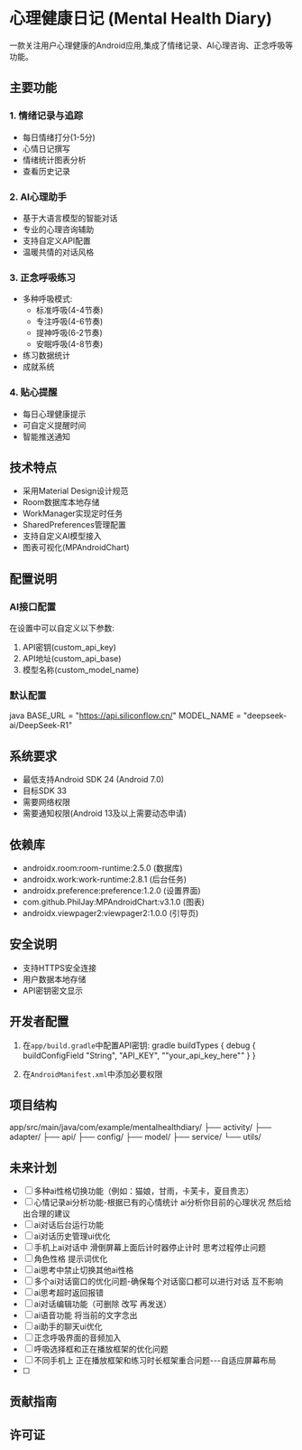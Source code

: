 # 心理健康日记 (Mental Health Diary)

一款关注用户心理健康的Android应用,集成了情绪记录、AI心理咨询、正念呼吸等功能。

## 主要功能

### 1. 情绪记录与追踪
- 每日情绪打分(1-5分)
- 心情日记撰写
- 情绪统计图表分析
- 查看历史记录

### 2. AI心理助手
- 基于大语言模型的智能对话
- 专业的心理咨询辅助
- 支持自定义API配置
- 温暖共情的对话风格

### 3. 正念呼吸练习
- 多种呼吸模式:
    - 标准呼吸(4-4节奏)
    - 专注呼吸(4-6节奏)
    - 提神呼吸(6-2节奏)
    - 安眠呼吸(4-8节奏)
- 练习数据统计
- 成就系统

### 4. 贴心提醒
- 每日心理健康提示
- 可自定义提醒时间
- 智能推送通知

## 技术特点

- 采用Material Design设计规范
- Room数据库本地存储
- WorkManager实现定时任务
- SharedPreferences管理配置
- 支持自定义AI模型接入
- 图表可视化(MPAndroidChart)

## 配置说明

### AI接口配置
在设置中可以自定义以下参数:
1. API密钥(custom_api_key)
2. API地址(custom_api_base)
3. 模型名称(custom_model_name)

### 默认配置
java
BASE_URL = "https://api.siliconflow.cn/"
MODEL_NAME = "deepseek-ai/DeepSeek-R1"

## 系统要求
- 最低支持Android SDK 24 (Android 7.0)
- 目标SDK 33
- 需要网络权限
- 需要通知权限(Android 13及以上需要动态申请)

## 依赖库
- androidx.room:room-runtime:2.5.0 (数据库)
- androidx.work:work-runtime:2.8.1 (后台任务)
- androidx.preference:preference:1.2.0 (设置界面)
- com.github.PhilJay:MPAndroidChart:v3.1.0 (图表)
- androidx.viewpager2:viewpager2:1.0.0 (引导页)

## 安全说明
- 支持HTTPS安全连接
- 用户数据本地存储
- API密钥密文显示

## 开发者配置
1. 在`app/build.gradle`中配置API密钥:
   gradle
   buildTypes {
   debug {
   buildConfigField "String", "API_KEY", "\"your_api_key_here\""
   }
   }

2. 在`AndroidManifest.xml`中添加必要权限

## 项目结构
app/src/main/java/com/example/mentalhealthdiary/
├── activity/
├── adapter/
├── api/
├── config/
├── model/
├── service/
└── utils/

## 未来计划

- [ ] 多种ai性格切换功能（例如：猫娘，甘雨，卡芙卡，夏目贵志）
- [ ] 心情记录ai分析功能-根据已有的心情统计 ai分析你目前的心理状况 然后给出合理的建议
- [ ] ai对话后台运行功能
- [ ] ai对话历史管理ui优化
- [ ] 手机上ai对话中 滑倒屏幕上面后计时器停止计时 思考过程停止问题
- [ ] 角色性格 提示词优化
- [ ] ai思考中禁止切换其他ai性格
- [ ] 多个ai对话窗口的优化问题-确保每个对话窗口都可以进行对话 互不影响
- [ ] ai思考超时返回报错
- [ ] ai对话编辑功能（可删除 改写 再发送）
- [ ] ai语音功能 将当前的文字念出
- [ ] ai助手的聊天ui优化
- [ ] 正念呼吸界面的音频加入
- [ ] 呼吸选择框和正在播放框架的优化问题
- [ ] 不同手机上 正在播放框架和练习时长框架重合问题---自适应屏幕布局
- [ ] 






## 贡献指南


## 许可证